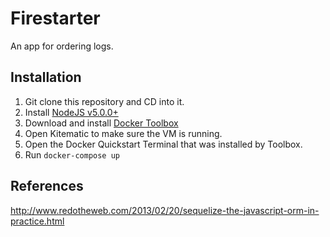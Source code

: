 # Firestarter

An app for ordering logs.

## Installation
1. Git clone this repository and CD into it.
2. Install [NodeJS v5.0.0+](https://nodejs.org)
3. Download and install [Docker Toolbox](https://www.docker.com/docker-toolbox)
4. Open Kitematic to make sure the VM is running.
5. Open the Docker Quickstart Terminal that was installed by Toolbox.
6. Run `docker-compose up`

## References
http://www.redotheweb.com/2013/02/20/sequelize-the-javascript-orm-in-practice.html
